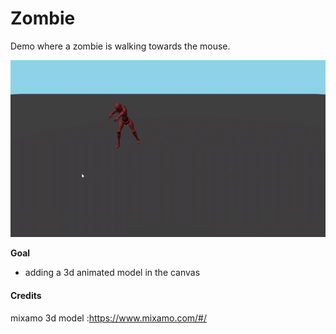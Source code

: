 # Zombie
Demo where a zombie is walking towards the mouse.

![zombie](./zombie-walking.gif)


**Goal**
- adding a 3d animated model in the canvas





#### Credits
mixamo 3d model :https://www.mixamo.com/#/